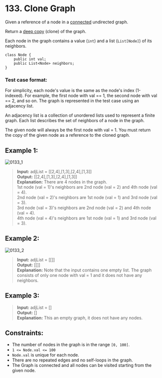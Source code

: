 # 133. Clone Graph

Given a reference of a node in a [connected](https://en.wikipedia.org/wiki/Connectivity_(graph_theory)#Connected_graph) undirected graph.

Return a [deep copy](https://en.wikipedia.org/wiki/Object_copying#Deep_copy) (clone) of the graph.

Each node in the graph contains a value (`int`) and a list (`List[Node]`) of its neighbors.
```
class Node {
    public int val;
    public List<Node> neighbors;
}
```

### Test case format:

For simplicity, each node's value is the same as the node's index (1-indexed). For example, the first node with val == 1, the second node with val == 2, and so on. The graph is represented in the test case using an adjacency list.

An adjacency list is a collection of unordered lists used to represent a finite graph. Each list describes the set of neighbors of a node in the graph.

The given node will always be the first node with val = 1. You must return the copy of the given node as a reference to the cloned graph.


## Example 1:
![0133_1](https://assets.leetcode.com/uploads/2019/11/04/133_clone_graph_question.png)
> **Input:** adjList = [[2,4],[1,3],[2,4],[1,3]]  
> **Output:** [[2,4],[1,3],[2,4],[1,3]]  
> **Explanation:** There are 4 nodes in the graph.  
> 1st node (val = 1)'s neighbors are 2nd node (val = 2) and 4th node (val = 4).  
> 2nd node (val = 2)'s neighbors are 1st node (val = 1) and 3rd node (val = 3).  
> 3rd node (val = 3)'s neighbors are 2nd node (val = 2) and 4th node (val = 4).  
> 4th node (val = 4)'s neighbors are 1st node (val = 1) and 3rd node (val = 3).  

## Example 2:
![0133_2](https://assets.leetcode.com/uploads/2020/01/07/graph.png)
> **Input:** adjList = [[]]  
> **Output:** [[]]  
> **Explanation:** Note that the input contains one empty list. The graph consists of only one node with val = 1 and it does not have any neighbors.

## Example 3:
> **Input:** adjList = []  
> **Output:** []  
> **Explanation:** This an empty graph, it does not have any nodes.

## Constraints:
* The number of nodes in the graph is in the range `[0, 100]`.
* `1 <= Node.val <= 100`
* `Node.val` is unique for each node.
* There are no repeated edges and no self-loops in the graph.
* The Graph is connected and all nodes can be visited starting from the given node.